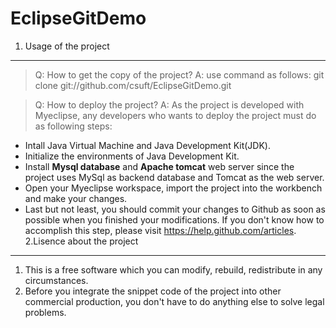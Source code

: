 EclipseGitDemo
============== 
1. Usage of the project
----------------------------------

> Q: How to get the copy of the project?
> A: use command as follows:
      git clone git://github.com/csuft/EclipseGitDemo.git

> Q: How to deploy the project?
> A: As the project is developed with Myeclipse, any developers who wants to deploy the project must do as following steps:
   * Intall Java Virtual Machine and Java Development Kit(JDK).
   * Initialize the environments of Java Development Kit.
   * Install **Mysql database** and **Apache tomcat** web server since the project uses MySql as backend database and Tomcat 
       as the web server.
   * Open your Myeclipse workspace, import the project into the workbench and make your changes.
   * Last but not least, you should commit your changes to Github as soon as possible when you finished your modifications. If you don't know how to accomplish this step, please visit https://help.github.com/articles.
2.Lisence about the project
----------------------------
1. This is a free software which you can modify, rebuild, redistribute in any circumstances.
2. Before you integrate the snippet code of the project into other commercial production, you don't have to do anything else to solve legal problems.
